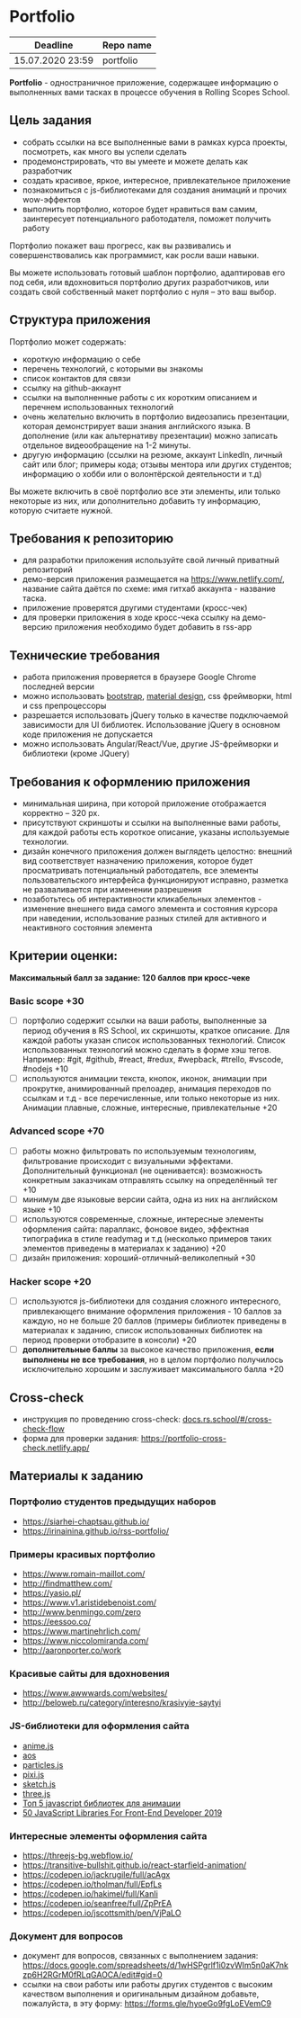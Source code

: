 # Portfolio

| Deadline         | Repo name   | 
| ---------------- | ----------- | 
| 15.07.2020 23:59 | portfolio   |


**Portfolio** - одностраничное приложение, содержащее информацию о выполненных вами тасках в процессе обучения в Rolling Scopes School.

## Цель задания

- собрать ссылки на все выполненные вами в рамках курса проекты, посмотреть, как много вы успели сделать
- продемонстрировать, что вы умеете и можете делать как разработчик
- создать красивое, яркое, интересное, привлекательное приложение
- познакомиться с js-библиотеками для создания анимаций и прочих wow-эффектов
- выполнить портфолио, которое будет нравиться вам самим, заинтересует потенциального работодателя, поможет получить работу

Портфолио покажет ваш прогресс, как вы развивались и совершенствовались как программист, как росли ваши навыки.

Вы можете использовать готовый шаблон портфолио, адаптировав его под себя, или вдохновиться портфолио других разработчиков, или создать свой собственный макет портфолио с нуля – это ваш выбор.


## Структура приложения

Портфолио может содержать:

- короткую информацию о себе
- перечень технологий, с которыми вы знакомы
- список контактов для связи
- ссылку на github-аккаунт
- ссылки на выполненные работы с их коротким описанием и перечнем использованных технологий
- очень желательно включить в портфолио видеозапись презентации, которая демонстрирует ваши знания английского языка. В дополнение (или как альтернативу презентации) можно записать отдельное видеообращение на 1-2 минуты.
- другую информацию (ссылки на резюме, аккаунт LinkedIn, личный сайт или блог; примеры кода; отзывы ментора или других студентов; информацию о хобби или о волонтёрской деятельности и т.д)

Вы можете включить в своё портфолио все эти элементы, или только некоторые из них, или дополнительно добавить ту информацию, которую считаете нужной.

## Требования к репозиторию

- для разработки приложения используйте свой личный приватный репозиторий
- демо-версия приложения размещается на https://www.netlify.com/, название сайта даётся по схеме: имя гитхаб аккаунта - название таска.
- приложение проверятся другими студентами (кросс-чек)
- для проверки приложения в ходе кросс-чека ссылку на демо-версию приложения необходимо будет добавить в rss-app

## Технические требования

- работа приложения проверяется в браузере Google Chrome последней версии
- можно использовать [bootstrap](https://getbootstrap.com/), [material design](https://material.io/), css фреймворки, html и css препроцессоры
- разрешается использовать jQuery только в качестве подключаемой зависимости для UI библиотек. Использование jQuery в основном коде приложения не допускается
- можно использовать Angular/React/Vue, другие JS-фреймворки и библиотеки (кроме JQuery)

## Требования к оформлению приложения

- минимальная ширина, при которой приложение отображается корректно – 320 рх.
- присутствуют скриншоты и ссылки на выполненные вами работы, для каждой работы есть короткое описание, указаны используемые технологии.
- дизайн конечного приложения должен выглядеть целостно: внешний вид соответствует назначению приложения, которое будет просматривать потенциальный работодатель, все элементы пользовательского интерфейса функционируют исправно, разметка не разваливается при изменении разрешения
- позаботьтесь об интерактивности кликабельных элементов - изменение внешнего вида самого элемента и состояния курсора при наведении, использование разных стилей для активного и неактивного состояния элемента

## Критерии оценки:

**Максимальный балл за задание: 120 баллов при кросс-чеке**

### Basic scope +30
- [ ] портфолио содержит ссылки на ваши работы, выполненные за период обучения в RS School, их скриншоты, краткое описание. Для каждой работы указан список использованных технологий. Список использованных технологий можно сделать в форме хэш тегов. Например: #git, #github, #react, #redux, #wepback, #trello, #vscode, #nodejs +10
- [ ] используются анимации текста, кнопок, иконок, анимации при прокрутке, анимированный прелоадер, анимация переходов по ссылкам и т.д - все перечисленные, или только некоторые из них. Анимации плавные, сложные, интересные, привлекательные +20

### Advanced scope +70
- [ ] работы можно фильтровать по используемым технологиям, фильтрование происходит с визуальными эффектами. Дополнительный функционал (не оценивается): возможность конкретным заказчикам отправлять ссылку на определённый тег +10
- [ ] минимум две языковые версии сайта, одна из них на английском языке +10
- [ ] используются современные, сложные, интересные элементы оформления сайта: параллакс, фоновое видео, эффектная типографика в стиле readymag и т.д (несколько примеров таких элементов приведены в материалах к заданию) +20
- [ ] дизайн приложения: хороший-отличный-великолепный +30

### Hacker scope +20
- [ ] используются js-библиотеки для создания сложного интересного, привлекающего внимание оформления приложения - 10 баллов за каждую, но не больше 20 баллов (примеры библиотек приведены в материалах к заданию, список использованных библиотек на период проверки отобразите в консоли) +20
- [ ] **дополнительные баллы** за высокое качество приложения, **если выполнены не все требования**, но в целом портфолио получилось исключительно хорошим и заслуживает максимального балла +20

## Cross-check
- инструкция по проведению cross-check: [docs.rs.school/#/cross-check-flow](https://docs.rs.school/#/cross-check-flow)
- форма для проверки задания: https://portfolio-cross-check.netlify.app/

## Материалы к заданию

### Портфолио студентов предыдущих наборов

- https://siarhei-chaptsau.github.io/
- https://irinainina.github.io/rss-portfolio/

### Примеры красивых портфолио

- https://www.romain-maillot.com/
- http://findmatthew.com/
- https://yasio.pl/
- https://www.v1.aristidebenoist.com/
- http://www.benmingo.com/zero
- https://eessoo.co/
- https://www.martinehrlich.com/
- https://www.niccolomiranda.com/
- http://aaronporter.co/work

### Красивые сайты для вдохновения

- https://www.awwwards.com/websites/
- http://beloweb.ru/category/interesno/krasivyie-saytyi

### JS-библиотеки для оформления сайта

- [anime.js](https://animejs.com/)
- [aos](https://michalsnik.github.io/aos/)
- [particles.js](https://vincentgarreau.com/particles.js/)
- [pixi.js](https://www.pixijs.com/)
- [sketch.js](https://soulwire.github.io/sketch.js/)
- [three.js](https://threejs.org/)
- [Топ 5 javascript библиотек для анимации](https://vdcom.net.ua/javascript-biblioteki-dlya-animacii.php)
- [50 JavaScript Libraries For Front-End Developer 2019](https://bashooka.com/coding/50-javascript-libraries-for-front-end-developer/)

### Интересные элементы оформления сайта

- https://threejs-bg.webflow.io/
- https://transitive-bullshit.github.io/react-starfield-animation/
- https://codepen.io/jackrugile/full/acAgx
- https://codepen.io/tholman/full/EpfLs
- https://codepen.io/hakimel/full/KanIi 
- https://codepen.io/seanfree/full/ZpPrEA
- https://codepen.io/jscottsmith/pen/VjPaLO


### Документ для вопросов
- документ для вопросов, связанных с выполнением задания: https://docs.google.com/spreadsheets/d/1wHSPgrlf1i0zvWIm5n0aK7nkzp6H2RGrM0fRLqGAOCA/edit#gid=0
- ссылки на свои работы или работы других студентов с высоким качеством выполнения и оригинальным дизайном добавьте, пожалуйста, в эту форму: https://forms.gle/hyoeGo9fgLoEVemC9
